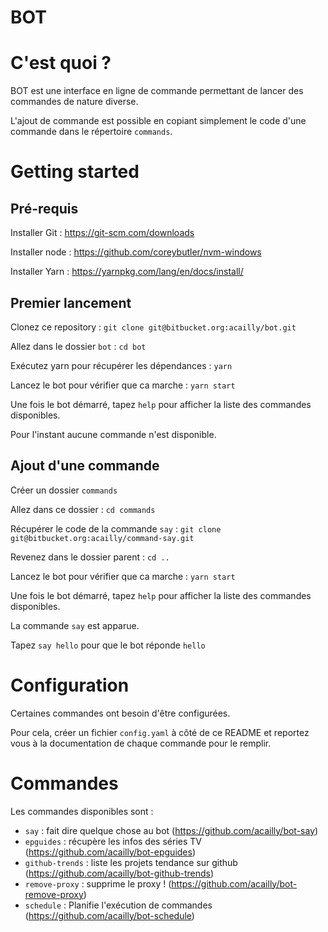 # BOT

# C'est quoi ?

BOT est une interface en ligne de commande permettant de lancer des commandes de nature diverse.

L'ajout de commande est possible en copiant simplement le code d'une commande dans le répertoire `commands`.

# Getting started

## Pré-requis

Installer Git : https://git-scm.com/downloads

Installer node : https://github.com/coreybutler/nvm-windows

Installer Yarn : https://yarnpkg.com/lang/en/docs/install/

## Premier lancement

Clonez ce repository : `git clone git@bitbucket.org:acailly/bot.git`

Allez dans le dossier `bot` : `cd bot`

Exécutez yarn pour récupérer les dépendances : `yarn`

Lancez le bot pour vérifier que ca marche : `yarn start`

Une fois le bot démarré, tapez `help` pour afficher la liste des commandes disponibles.

Pour l'instant aucune commande n'est disponible.

## Ajout d'une commande

Créer un dossier `commands`

Allez dans ce dossier : `cd commands`

Récupérer le code de la commande `say` : `git clone git@bitbucket.org:acailly/command-say.git`

Revenez dans le dossier parent : `cd ..`

Lancez le bot pour vérifier que ca marche : `yarn start`

Une fois le bot démarré, tapez `help` pour afficher la liste des commandes disponibles.

La commande `say` est apparue.

Tapez `say hello` pour que le bot réponde `hello`

# Configuration

Certaines commandes ont besoin d'être configurées.

Pour cela, créer un fichier `config.yaml` à côté de ce README et reportez vous à la documentation de chaque commande pour le remplir.

# Commandes

Les commandes disponibles sont :

* `say` : fait dire quelque chose au bot (https://github.com/acailly/bot-say)
* `epguides` : récupère les infos des séries TV (https://github.com/acailly/bot-epguides)
* `github-trends` : liste les projets tendance sur github (https://github.com/acailly/bot-github-trends)
* `remove-proxy` : supprime le proxy ! (https://github.com/acailly/bot-remove-proxy)
* `schedule` : Planifie l'exécution de commandes (https://github.com/acailly/bot-schedule)
